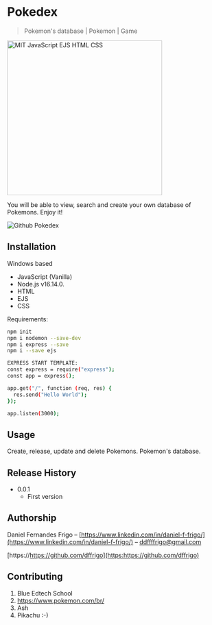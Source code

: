 # Pokedex
> Pokemon's database  | Pokemon | Game


<img width="361" alt="MIT JavaScript EJS HTML CSS" src="https://user-images.githubusercontent.com/102762000/170799710-524148ec-5387-403a-8128-1ad481eda2df.png">


You will be able to view, search and create your own database of Pokemons. Enjoy it!


![Github Pokedex](https://user-images.githubusercontent.com/102762000/170799721-9aaf4321-10bf-405a-806f-e784aad5af5d.png)


## Installation

Windows based
- JavaScript (Vanilla)
- Node.js v16.14.0.
- HTML
- EJS
- CSS

Requirements:
```sh
npm init
npm i nodemon --save-dev
npm i express --save
npm i --save ejs

EXPRESS START TEMPLATE:
const express = require("express");
const app = express();

app.get("/", function (req, res) {
  res.send("Hello World");
});

app.listen(3000);

```


## Usage

Create, release, update and delete Pokemons.
Pokemon's database.


## Release History

* 0.0.1
    * First version


## Authorship

Daniel Fernandes Frigo – [https://www.linkedin.com/in/daniel-f-frigo/](https://www.linkedin.com/in/daniel-f-frigo/) – ddffffrigo@gmail.com

[https://https://github.com/dffrigo](https:https://github.com/dffrigo)


## Contributing

1. Blue Edtech School
2. https://www.pokemon.com/br/
3. Ash
4. Pikachu
:-)


<!-- Markdown link & img dfn's -->
